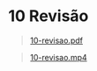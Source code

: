 # 10 Revisão 

>[10-revisao.pdf](/primeiro-periodo/pec/videoaulas-teoricas-slides/10/10-revisao.pdf) 

>[10-revisao.mp4](https://drive.google.com/file/d/1VaMky0zg_twQh4VDt3pGnz4QlHBYg4xO/view)
